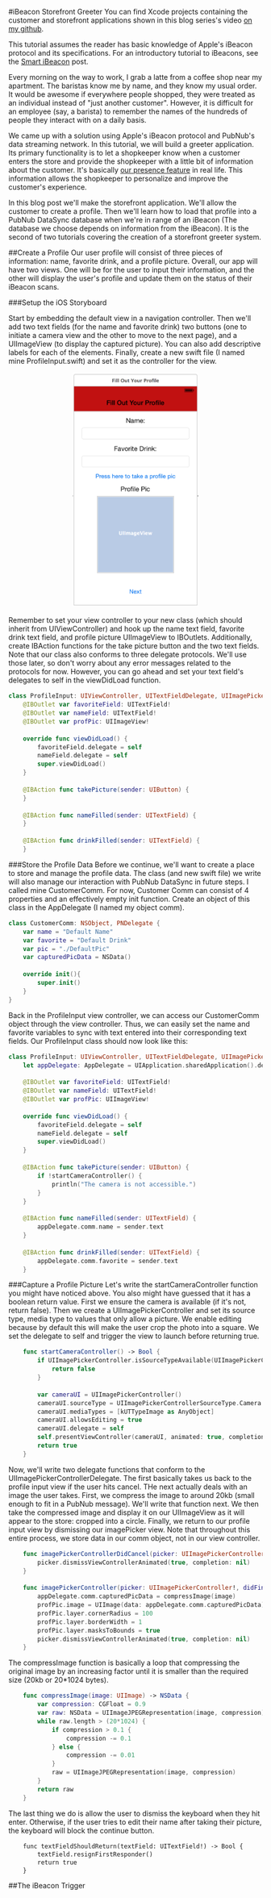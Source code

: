 #iBeacon Storefront Greeter
You can find Xcode projects containing the customer and storefront applications shown in this blog series's video [on my github][1].

This tutorial assumes the reader has basic knowledge of Apple's iBeacon protocol and its specifications. For an introductory tutorial to iBeacons, see the [Smart iBeacon][2] post.

Every morning on the way to work, I grab a latte from a coffee shop near my apartment. The baristas know me by name, and they know my usual order. It would be awesome if everywhere people shopped, they were treated as an individual instead of "just another customer". However, it is difficult for an employee (say, a barista) to remember the names of the hundreds of people they interact with on a daily basis.

We came up with a solution using Apple's iBeacon protocol and PubNub's data streaming network. In this tutorial, we will build a greeter application. Its primary functionality is to let a shopkeeper know when a customer enters the store and provide the shopkeeper with a little bit of information about the customer. It's basically [our presence feature][3] in real life. This information allows the shopkeeper to personalize and improve the customer's experience.

In this blog post we'll make the storefront application. We'll allow the customer to create a profile. Then we'll learn how to load that profile into a PubNub DataSync database when we're in range of an iBeacon (The database we choose depends on information from the iBeacon). It is the second of two tutorials covering the creation of a storefront greeter system.

##Create a Profile
Our user profile will consist of three pieces of information: name, favorite drink, and a profile picture. Overall, our app will have two views. One will be for the user to input their information, and the other will display the user's profile and update them on the status of their iBeacon scans.

###Setup the iOS Storyboard

Start by embedding the default view in a navigation controller. Then we'll add two text fields (for the name and favorite drink) two buttons (one to initiate a camera view and the other to move to the next page), and a UIImageView (to display the captured picture). You can also add descriptive labels for each of the elements. Finally, create a new swift file (I named mine ProfileInput.swift) and set it as the controller for the view.

<p align="center">
  <img src="https://github.com/ertheis/PubNubBeaconGreeter/blob/master/TutorialPics/ProfileInputUI.png" alt="basic storefront UI" width="250">
</p>

Remember to set your view controller to your new class (which should inherit from UIViewController) and hook up the name text field, favorite drink text field, and profile picture UIImageView to IBOutlets. Additionally, create IBAction functions for the take picture button and the two text fields. Note that our class also conforms to three delegate protocols. We'll use those later, so don't worry about any error messages related to the protocols for now. However, you can go ahead and set your text field's delegates to self in the viewDidLoad function.
```Swift
class ProfileInput: UIViewController, UITextFieldDelegate, UIImagePickerControllerDelegate, UINavigationControllerDelegate {
    @IBOutlet var favoriteField: UITextField!
    @IBOutlet var nameField: UITextField!
    @IBOutlet var profPic: UIImageView!
    
    override func viewDidLoad() {
        favoriteField.delegate = self
        nameField.delegate = self
        super.viewDidLoad()
    }
    
    @IBAction func takePicture(sender: UIButton) {
    }
    
    @IBAction func nameFilled(sender: UITextField) {
    }
    
    @IBAction func drinkFilled(sender: UITextField) {
    }
```

###Store the Profile Data
Before we continue, we'll want to create a place to store and manage the profile data. The class (and new swift file) we write will also manage our interaction with PubNub DataSync in future steps. I called mine CustomerComm. For now, Customer Comm can consist of 4 properties and an effectively empty init function. Create an object of this class in the AppDelegate (I named my object comm).
```Swift
class CustomerComm: NSObject, PNDelegate {
    var name = "Default Name"
    var favorite = "Default Drink"
    var pic = "./DefaultPic"
    var capturedPicData = NSData()
    
    override init(){
        super.init()
    }
}
```

Back in the ProfileInput view controller, we can access our CustomerComm object through the view controller. Thus, we can easily set the name and favorite variables to sync with text entered into their corresponding text fields. Our ProfileInput class should now look like this:
```Swift
class ProfileInput: UIViewController, UITextFieldDelegate, UIImagePickerControllerDelegate, UINavigationControllerDelegate {
    let appDelegate: AppDelegate = UIApplication.sharedApplication().delegate as AppDelegate
    
    @IBOutlet var favoriteField: UITextField!
    @IBOutlet var nameField: UITextField!
    @IBOutlet var profPic: UIImageView!
    
    override func viewDidLoad() {
        favoriteField.delegate = self
        nameField.delegate = self
        super.viewDidLoad()
    }
    
    @IBAction func takePicture(sender: UIButton) {
        if !startCameraController() {
            println("The camera is not accessible.")
        }
    }
    
    @IBAction func nameFilled(sender: UITextField) {
        appDelegate.comm.name = sender.text
    }
    
    @IBAction func drinkFilled(sender: UITextField) {
        appDelegate.comm.favorite = sender.text
    }
```

###Capture a Profile Picture
Let's write the startCameraController function you might have noticed above. You also might have guessed that it has a boolean return value. First we ensure the camera is available (if it's not, return false). Then we create a UIImagePickerController and set its source type, media type to values that only allow a picture. We enable editing because by default this will make the user crop the photo into a square. We set the delegate to self and trigger the view to launch before returning true.
```Swift
    func startCameraController() -> Bool {
        if UIImagePickerController.isSourceTypeAvailable(UIImagePickerControllerSourceType.Camera) == false {
            return false
        }
        
        var cameraUI = UIImagePickerController()
        cameraUI.sourceType = UIImagePickerControllerSourceType.Camera
        cameraUI.mediaTypes = [kUTTypeImage as AnyObject]
        cameraUI.allowsEditing = true
        cameraUI.delegate = self
        self.presentViewController(cameraUI, animated: true, completion: nil)
        return true
    }
```

Now, we'll write two delegate functions that conform to the UIImagePickerControllerDelegate. The first basically takes us back to the profile input view if the user hits cancel. THe next actually deals with an image the user takes. First, we compress the image to around 20kb (small enough to fit in a PubNub message). We'll write that function next. We then take the compressed image and display it on our UIImageView as it will appear to the store: cropped into a circle. Finally, we return to our profile input view by dismissing our imagePicker view. Note that throughout this entire process, we store data in our comm object, not in our view controller.
```Swift
    func imagePickerControllerDidCancel(picker: UIImagePickerController!) {
        picker.dismissViewControllerAnimated(true, completion: nil)
    }
    
    func imagePickerController(picker: UIImagePickerController!, didFinishPickingImage image: UIImage!, editingInfo: NSDictionary!){
        appDelegate.comm.capturedPicData = compressImage(image)
        profPic.image = UIImage(data: appDelegate.comm.capturedPicData)
        profPic.layer.cornerRadius = 100
        profPic.layer.borderWidth = 1
        profPic.layer.masksToBounds = true
        picker.dismissViewControllerAnimated(true, completion: nil)
    }
```

The compressImage function is basically a loop that compressing the original image by an increasing factor until it is smaller than the required size (20kb or 20*1024 bytes).
```Swift
    func compressImage(image: UIImage) -> NSData {
        var compression: CGFloat = 0.9
        var raw: NSData = UIImageJPEGRepresentation(image, compression)
        while raw.length > (20*1024) {
            if compression > 0.1 {
                compression -= 0.1
            } else {
                compression -= 0.01
            }
            raw = UIImageJPEGRepresentation(image, compression)
        }
        return raw
    }
```

The last thing we do is allow the user to dismiss the keyboard when they hit enter. Otherwise, if the user tries to edit their name after taking their picture, the keyboard will block the continue button.
```Swit
    func textFieldShouldReturn(textField: UITextField!) -> Bool {
        textField.resignFirstResponder()
        return true
    }
```

##The iBeacon Trigger

[1]: http://www.github.com/ertheis/PubNubBeaconGreeter
[2]: https://github.com/ertheis/Smart-iBeacon/blob/master/README.md
[3]: http://www.pubnub.com/how-it-works/presence/
